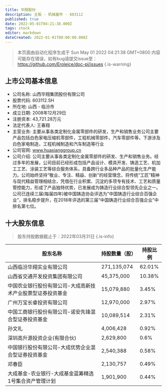 ```yaml
---
title: 华翔股份
description: 主板 - 机械基件 - 603112
published: true
date: 2022-05-01T04:21:38.000Z
tags: stock
editor: markdown
dateCreated: 2022-01-01T00:00:00.000Z
---
```


> 本页面由自动化程序生成于 Sun May 01 2022 04:21:38 GMT+0800
> 内容可能存在错误，如有bug请提交issue至：https://github.com/Eroleice/doc-pi/issues
{.is-warning}

## 上市公司基本信息
- 公司名称: 山西华翔集团股份有限公司
- 股票代码: 603112.SH
- 所在地: 山西 - 临汾市
- 成立日期: 2008年12月29日
- 注册资本: 43,721.28万元
- 法定代表人: 王春翔
- 主营业务: 主要从事各类定制化金属零部件的研发，生产和销售业务公司主要产品包括白色家电压缩机零部件，工程机械零部件，汽车零部件等，下游涉及白色家电制造，工程机械制造和汽车制造等行业
- 公司官网: www.huaxianggroup.cn
- 公司介绍: 公司主要从事各类定制化金属零部件的研发、生产和销售业务。经过多年的发展，公司目前已经形成包括产品设计、模具开发、铸造工艺、机加工工艺、涂装工艺等综合服务体系，具备跨行业多品种产品的批量化生产能力。公司始终坚持“敬业、专注、精益、创新”的经营理念，将传统“工匠”精神与现代精益管理相结合，凭借在行业积累、沉淀的多项专有技术、工艺和质量管控能力，形成了产品独特优势，已发展成为铸造行业综合型领先企业之一。公司已连续三届(每届四年)被中国铸造协会评选为“中国铸造行业综合百强企业”，排名稳步提升，在2018年评选的第三届“中国铸造行业综合百强企业”中排名第七位。


## 十大股东信息
> 股东持股数据截止于：2022年03月31日
{.is-info}

| 股东名称 | 持股数量（股） | 持股比例 |
| --- | --- | --- |
| 山西临汾华翔实业有限公司 | 271,135,074 | 62.01% |
| 山西省交通开发投资集团有限公司 | 45,375,000 | 10.38% |
| 中国农业银行股份有限公司-大成高新技术产业股票型证券投资基金 | 15,079,880 | 3.45% |
| 广州万宝长睿投资有限公司 | 12,970,000 | 2.97% |
| 中国工商银行股份有限公司-诺安先锋混合型证券投资基金 | 10,089,514 | 2.31% |
| 孙文礼 | 4,006,428 | 0.92% |
| 深圳高升源投资企业(有限合伙) | 2,629,800 | 0.6% |
| 中国银行股份有限公司-大成优势企业混合型证券投资基金 | 2,540,388 | 0.58% |
| 邓春臣 | 2,130,757 | 0.49% |
| 大成基金-农业银行-大成基金蓝筹精选1号集合资产管理计划 | 1,901,900 | 0.44% |




